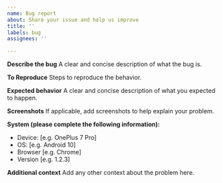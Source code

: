 ```yaml
---
name: Bug report
about: Share your issue and help us improve
title: ''
labels: bug
assignees: ''

---
```


**Describe the bug**
A clear and concise description of what the bug is.

**To Reproduce**
Steps to reproduce the behavior.

**Expected behavior**
A clear and concise description of what you expected to happen.

**Screenshots**
If applicable, add screenshots to help explain your problem.

**System (please complete the following information):**
 - Device: [e.g. OnePlus 7 Pro]
 - OS: [e.g. Android 10]
 - Browser [e.g. Chrome]
 - Version [e.g. 1.2.3]

**Additional context**
Add any other context about the problem here.
